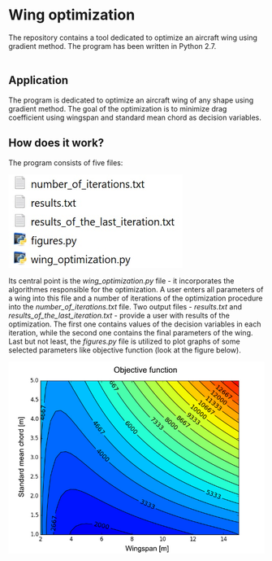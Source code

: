 # Wing optimization
The repository contains a tool dedicated to optimize an aircraft wing using gradient method. The program has been written in Python 2.7.
<br><br>

## Application
The program is dedicated to optimize an aircraft wing of any shape using gradient method. The goal of the optimization is to minimize drag coefficient using wingspan and standard mean chord as decision variables.

## How does it work?
The program consists of five files:

![Figure 1](https://github.com/MyProjectsMK/Wing_optimization/blob/master/README_figure1.jpg)

Its central point is the *wing_optimization.py* file - it incorporates the algorithmes responsible for the optimization. A user enters all parameters of a wing into this file and a number of iterations of the optimization procedure into the *number_of_iterations.txt* file. Two output files - *results.txt* and *results_of_the_last_iteration.txt* - provide a user with results of the optimization. The first one contains values of the decision variables in each iteration, while the second one contains the final parameters of the wing. Last but not least, the *figures.py* file is utilized to plot graphs of some selected parameters like objective function (look at the figure below).

![Figure 2](https://github.com/MyProjectsMK/Wing_optimization/blob/master/README_figure2.jpg)
